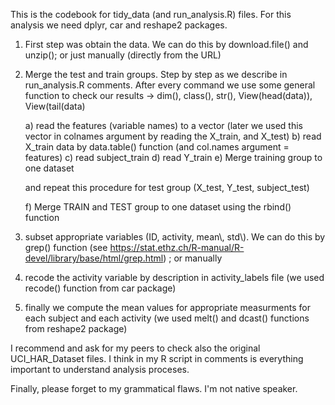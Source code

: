 This is the codebook for tidy_data (and run_analysis.R) files. For this analysis we need dplyr, car and reshape2 packages.

1. First step was obtain the data. We can do this by download.file() and unzip(); or just manually (directly from the URL)

2. Merge the test and train groups. Step by step as we describe in run_analysis.R comments. After every command we use some general function 
    to check our results -> dim(), class(), str(), View(head(data)), View(tail(data)

    a) read the features (variable names) to a vector (later we used this vector in colnames argument by reading the X_train, and X_test)
    b) read X_train data by data.table() function (and col.names argument = features)
    c) read subject_train
    d) read Y_train
    e) Merge training group to one dataset 
    
    and repeat this procedure for test group (X_test, Y_test, subject_test)
    
    f) Merge TRAIN and TEST group to one dataset using the rbind() function

3. subset appropriate variables (ID, activity, mean\\, std\\). We can do this by grep() function (see https://stat.ethz.ch/R-manual/R-devel/library/base/html/grep.html) ; or manually

4. recode the activity variable by description in activity_labels file (we used recode() function from car package)

5. finally we compute the mean values for appropriate measurments for each subject and each activity (we used melt() and dcast() functions from reshape2 package)

I recommend and ask for my peers to check also the original UCI_HAR_Dataset files. I think in my R script in comments is everything important to understand analysis proceses.

Finally, please forget to my grammatical flaws. I'm not native speaker. 
